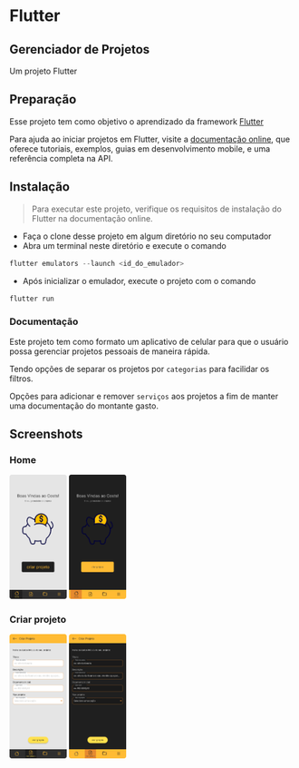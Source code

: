 # Flutter

## Gerenciador de Projetos

Um projeto Flutter

## Preparação

Esse projeto tem como objetivo o aprendizado da framework [Flutter](https://github.com/flutter/flutter)

Para ajuda ao iniciar projetos em Flutter, visite a
[documentação online](https://docs.flutter.dev/), que oferece tutoriais, exemplos, guias em desenvolvimento mobile, e uma referência completa na API.

## Instalação

> Para executar este projeto, verifique os requisitos de instalação do Flutter na documentação online.

-   Faça o clone desse projeto em algum diretório no seu computador
-   Abra um terminal neste diretório e execute o comando

```py
flutter emulators --launch <id_do_emulador>
```

-   Após inicializar o emulador, execute o projeto com o comando

```py
flutter run
```

### Documentação

Este projeto tem como formato um aplicativo de celular para que o usuário possa gerenciar projetos pessoais de maneira rápida.

Tendo opções de separar os projetos por `categorias` para facilidar os filtros.

Opções para adicionar e remover `serviços` aos projetos a fim de manter uma documentação do montante gasto.

## Screenshots

### Home

<img src="./img/Home.png" width="20%"></img>
<img src="./img/Home_dark.png" width="20%"></img>

### Criar projeto

<img src="./img/criar projeto.png" width="20%"></img>
<img src="./img/criar projeto_dark.png" width="20%"></img>
